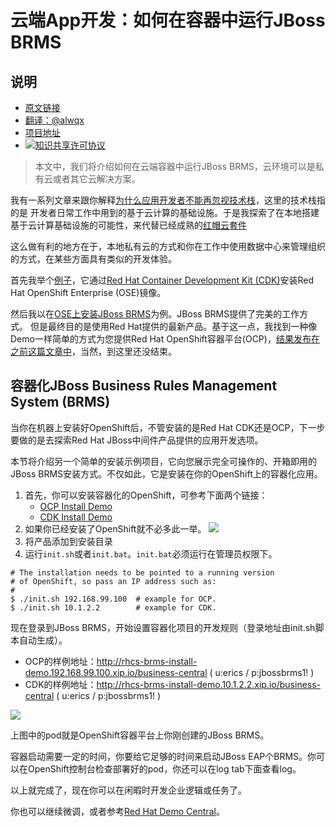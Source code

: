 # 云端App开发：如何在容器中运行JBoss BRMS

## 说明
- [原文链接](https://dzone.com/articles/app-dev-in-the-cloud-how-to-run-jboss-brms-in-a-co)
- [翻译：@alwqx](https://github.com/alwqx)
- [项目地址](https://github.com/alwqx/translate)
- <a rel="license" href="http://creativecommons.org/licenses/by-nc/4.0/"><img alt="知识共享许可协议" style="border-width:0" src="https://i.creativecommons.org/l/by-nc/4.0/80x15.png" /></a>

>本文中，我们将介绍如何在云端容器中运行JBoss BRMS，云环境可以是私有云或者其它云解决方案。

我有一系列文章来跟你解释[为什么应用开发者不能再忽视技术栈](http://www.schabell.org/2016/02/appdev-cloud-stack-cant-ignore-stack-anymore.html)，这里的技术栈指的是
开发者日常工作中用到的基于云计算的基础设施。于是我探索了在本地搭建基于云计算基础设施的可能性，来代替已经成熟的[红帽云套件](https://www.redhat.com/en/technologies/cloud-computing/cloud-suite)

这么做有利的地方在于，本地私有云的方式和你在工作中使用数据中心来管理组织的方式，在某些方面具有类似的开发体验。

首先我举个[例子](https://github.com/redhatdemocentral/cdk-install-demo)，它通过[Red Hat Container Development Kit (CDK)](http://www.schabell.org/2016/09/installing-redhat-cdk-2-2-release.html)安装Red Hat OpenShift Enterprise (OSE)镜像。

然后我以在[OSE上安装JBoss BRMS](http://www.schabell.org/2016/03/real-appdev-in-cloud-jboss-brms-install-demo.html)为例。JBoss BRMS提供了完美的工作方式。
但是最终目的是使用Red Hat提供的最新产品。基于这一点，我找到一种像Demo一样简单的方式为您提供Red Hat OpenShift容器平台(OCP)，[结果发布在之前这篇文章中](http://www.schabell.org/2016/11/3-steps-to-cloud-happiness-with-ocp.html)，当然，到这里还没结束。

## 容器化JBoss Business Rules Management System (BRMS)
当你在机器上安装好OpenShift后，不管安装的是Red Hat CDK还是OCP，下一步要做的是去探索Red Hat JBoss中间件产品提供的应用开发选项。

本节将介绍另一个简单的安装示例项目，它向您展示完全可操作的、开箱即用的JBoss BRMS安装方式。不仅如此，它是安装在你的OpenShift上的容器化应用。
1. 首先，你可以安装容器化的OpenShift，可参考下面两个链接：
    - [OCP Install Demo](https://github.com/redhatdemocentral/ocp-install-demo)
    - [CDK Install Demo](https://github.com/redhatdemocentral/cdk-install-demo)
2. 如果你已经安装了OpenShift就不必多此一举。
![](https://3.bp.blogspot.com/-k1xy-YD4PuU/WDakkKC8FpI/AAAAAAAAoXg/XD3MpadKUgInnBZE8q91A6ba3S1gObCFQCEw/s320/rhcs-brms-build-ocp.png)
3. 将产品添加到安装目录
4. 运行`init.sh`或者`init.bat`。`init.bat`必须运行在管理员权限下。
```
# The installation needs to be pointed to a running version
# of OpenShift, so pass an IP address such as:
#
$ ./init.sh 192.168.99.100  # example for OCP.
$ ./init.sh 10.1.2.2        # example for CDK.
```

现在登录到JBoss BRMS，开始设置容器化项目的开发规则（登录地址由init.sh脚本自动生成）。
- OCP的样例地址：http://rhcs-brms-install-demo.192.168.99.100.xip.io/business-central ( u:erics / p:jbossbrms1! )
- CDK的样例地址：http://rhcs-brms-install-demo.10.1.2.2.xip.io/business-central ( u:erics / p:jbossbrms1! )

![](https://3.bp.blogspot.com/-irHjE1DBn0I/WDakkgLb7_I/AAAAAAAAoXo/9TSTnfS82KkDJufbDZQPZBjjqW4ixtkAACEw/s320/rhcs-brms-pod-ocp.png)

上图中的pod就是OpenShift容器平台上你刚创建的JBoss BRMS。

容器启动需要一定的时间，你要给它足够的时间来启动JBoss EAP个BRMS。你可以在OpenShift控制台检查部署好的pod，你还可以在log tab下面查看log。

以上就完成了，现在你可以在闲暇时开发企业逻辑或任务了。

你也可以继续微调，或者参考[Red Hat Demo Central](https://github.com/redhatdemocentral)。
